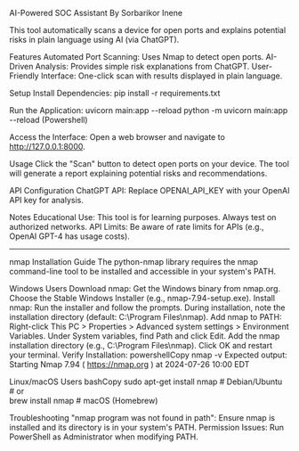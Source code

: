 AI-Powered SOC Assistant
By Sorbarikor Inene

This tool automatically scans a device for open ports and explains potential risks in plain language using AI (via ChatGPT).

Features
	Automated Port Scanning: Uses Nmap to detect open ports.
	AI-Driven Analysis: Provides simple risk explanations from ChatGPT.
	User-Friendly Interface: One-click scan with results displayed in plain language.

Setup
 Install Dependencies:
	pip install -r requirements.txt

 Run the Application:
	uvicorn main:app --reload
	python -m uvicorn main:app --reload (Powershell)

 Access the Interface:
	Open a web browser and navigate to http://127.0.0.1:8000.
	
Usage
 Click the "Scan" button to detect open ports on your device.
 The tool will generate a report explaining potential risks and recommendations.

API Configuration
	ChatGPT API: Replace OPENAI_API_KEY with your OpenAI API key for analysis.

Notes
 Educational Use: This tool is for learning purposes. Always test on authorized networks.
 API Limits: Be aware of rate limits for APIs (e.g., OpenAI GPT-4 has usage costs).
 
---------------------------------------------------------------------------------------------------------
nmap Installation Guide
 The python-nmap library requires the nmap command-line tool to be installed and accessible in your system's PATH.

Windows Users
	Download nmap:
	 Get the Windows binary from nmap.org.
	 Choose the Stable Windows Installer (e.g., nmap-7.94-setup.exe).
	Install nmap:
	 Run the installer and follow the prompts.
	 During installation, note the installation directory (default: C:\Program Files\nmap).
	Add nmap to PATH:
	 Right-click This PC > Properties > Advanced system settings > Environment Variables.
	 Under System variables, find Path and click Edit.
	 Add the nmap installation directory (e.g., C:\Program Files\nmap).
	 Click OK and restart your terminal.
	Verify Installation:
	 powershellCopy
	 nmap -v
	Expected output:
	 Starting Nmap 7.94 ( https://nmap.org ) at 2024-07-26 10:00 EDT  

Linux/macOS Users
	bashCopy
	sudo apt-get install nmap  # Debian/Ubuntu  
	# or  
	brew install nmap  # macOS (Homebrew)  

Troubleshooting
	"nmap program was not found in path": Ensure nmap is installed and its directory is in your system's PATH.
	Permission Issues: Run PowerShell as Administrator when modifying PATH.
